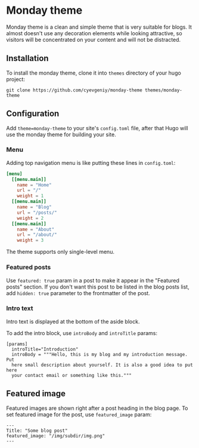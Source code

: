# Monday theme

Monday theme is a clean and simple theme that is very suitable for blogs.
It almost doesn't use any decoration elements while looking attractive,
so visitors will be concentrated on your content and will not be distracted.

## Installation

To install the monday theme, clone it 
into `themes` directory of your hugo project:

```
git clone https://github.com/cyevgeniy/monday-theme themes/monday-theme
```

## Configuration

Add `theme=monday-theme` to your site's `config.toml` file,
after that Hugo will use the monday theme for building your site.

### Menu

Adding top navigation menu is like putting
these lines in `config.toml`:

```toml
[menu]
  [[menu.main]]
    name = "Home"
    url = "/"
    weight = 1
  [[menu.main]]
    name = "Blog"
    url = "/posts/"
    weight = 2
  [[menu.main]]
    name = "About"
    url = "/about/"
    weight = 3
```

The theme supports only single-level menu.

### Featured posts

Use `featured: true` param in a post
to make it appear in the "Featured posts"
section. If you don't want this post to be listed in the blog posts list,
add `hidden: true` parameter to the frontmatter of the post.

### Intro text

Intro text is displayed
at the bottom of the aside block.

To add the intro block, use `introBody`
and `introTitle` params:

```
[params]
  introTitle="Introduction"
  introBody = """Hello, this is my blog and my introduction message. Put
  here small description about yourself. It is also a good idea to put here
  your contact email or something like this."""
```

## Featured image

Featured images are shown right after a post heading
in the blog page. To set featured image for the post,
use `featured_image` param:

```
---
Title: "Some blog post"
featured_image: "/img/subdir/img.png"
---
